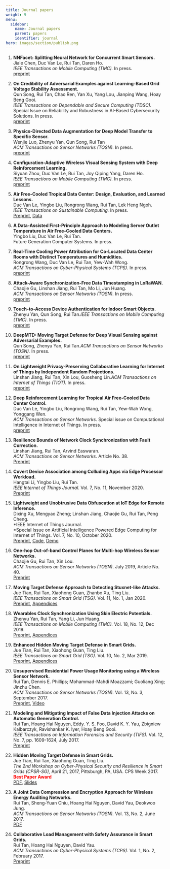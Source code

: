 ```yaml
---
title: Journal papers
weight: 9
menu:
  sidebar:
    name: Journal papers 
    parent: papers
    identifier: journal
hero: images/section/publish.png
---
```

1. **NNFacet: Splitting Neural Network for Concurrent Smart Sensors.**    
Jiale Chen, Duc Van Le, Rui Tan, Daren Ho.    
*IEEE Transactions on Mobile Computing (TMC).* In press.    
[preprint](https://tanrui.github.io/pub/NNFacet.pdf)    

2. **On Credibility of Adversarial Examples against Learning-Based Grid Voltage Stability Assessment.**    
Qun Song, Rui Tan, Chao Ren, Yan Xu, Yang Lou, Jianping Wang, Hoay Beng Gooi.    
*IEEE Transactions on Dependable and Secure Computing (TDSC).* Special Issue on Reliability and Robustness in AI-Based Cybersecurity Solutions. In press.    
[preprint](https://tanrui.github.io/pub/Assess-TDSC.pdf)    

3. **Physics-Directed Data Augmentation for Deep Model Transfer to Specific Sensor.**    
Wenjie Luo, Zhenyu Yan, Qun Song, Rui Tan    
*ACM Transactions on Sensor Networks (TOSN).* In press.    
[preprint](https://tanrui.github.io/pub/PhyAug-TOSN.pdf)
4. **Configuration-Adaptive Wireless Visual Sensing System with Deep Reinforcement Learning.**    
Siyuan Zhou, Duc Van Le, Rui Tan, Joy Qiping Yang, Daren Ho.    
*IEEE Transactions on Mobile Computing (TMC).* In press.    
[preprint](https://tanrui.github.io/pub/EFCam-TMC.pdf)
5. **Air Free-Cooled Tropical Data Center: Design, Evaluation, and Learned Lessons.**    
Duc Van Le, Yingbo Liu, Rongrong Wang, Rui Tan, Lek Heng Ngoh.    
*IEEE Transactions on Sustainable Computing.* In press.     
[Preprint](https://tanrui.github.io/pub/TDC-TSUSC.pdf), [Data](https://researchdata.ntu.edu.sg/dataset.xhtml?persistentId=doi:10.21979/N9/R1KU6R)    

6. **A Data-Assisted First-Principle Approach to Modeling Server Outlet Temperature in Air Free-Cooled Data Centers.**    
Yingbo Liu, Duc Van Le, Rui Tan.    
Future Generation Computer Systems. In press.    

7. **Real-Time Cooling Power Attribution for Co-Located Data Center Rooms with Distinct Temperatures and Humidities.**    
Rongrong Wang, Duc Van Le, Rui Tan, Yew-Wah Wong.    
*ACM Transactions on Cyber-Physical Systems (TCPS).* In press.    
[preprint](https://tanrui.github.io/pub/attribution-TCPS.pdf)
8. **Attack-Aware Synchronization-Free Data Timestamping in LoRaWAN.**    
Chaojie Gu, Linshan Jiang, Rui Tan, Mo Li, Jun Huang.   
*ACM Transactions on Sensor Networks (TOSN).* In press.    
[preprint](https://tanrui.github.io/pub/LoRaTS-TOSN.pdf)   

9. **Touch-to-Access Device Authentication for Indoor Smart Objects.**    
Zhenyu Yan, Qun Song, Rui Tan.*IEEE Transactions on Mobile Computing (TMC).* In press.    
[preprint](https://tanrui.github.io/pub/TouchAuth-TMC.pdf)    

10. **DeepMTD: Moving Target Defense for Deep Visual Sensing against Adversarial Examples.**    
Qun Song, Zhenyu Yan, Rui Tan.*ACM Transactions on Sensor Networks (TOSN).* In press.    
[preprint](https://tanrui.github.io/pub/DeepMTD-TOSN.pdf)    

11. **On Lightweight Privacy-Preserving Collaborative Learning for Internet of Things by Independent Random Projections.**    
Linshan Jiang, Rui Tan, Xin Lou, Guosheng Lin.*ACM Transactions on Internet of Things (TIOT).* In press.    
[preprint](https://arxiv.org/pdf/2012.07626.pdf)    

12. **Deep Reinforcement Learning for Tropical Air Free-Cooled Data Center Control.**    
Duc Van Le, Yingbo Liu, Rongrong Wang, Rui Tan, Yew-Wah Wong, Yonggang Wen.    
*ACM Transactions on Sensor Networks*. Special issue on Computational Intelligence in Internet of Things. In press.    
[preprint](https://arxiv.org/pdf/2012.06834.pdf)    

13. **Resilience Bounds of Network Clock Synchronization with Fault Correction.**    
Linshan Jiang, Rui Tan, Arvind Easwaran.    
*ACM Transactions on Sensor Networks*. Article No. 38.    
[Preprint](https://personal.ntu.edu.sg/tanrui/pub/ncs-bounds.pdf)    

14. **Covert Device Association among Colluding Apps via Edge Processor Workload.**    
Hangtai Li, Yingbo Liu, Rui Tan.    
*IEEE Internet of Things Journal*. Vol. 7, No. 11, November 2020.    
[Preprint](https://tanrui.github.io/pub/IoTJ-covert.pdf)    

15. **Lightweight and Unobtrusive Data Obfuscation at IoT Edge for Remote Inference.**    
Dixing Xu, Mengyao Zheng; Linshan Jiang, Chaojie Gu, Rui Tan, Peng Cheng.    
*IEEE Internet of Things Journal.    
*Special Issue on Artificial Intelligence Powered Edge Computing for Internet of Things. Vol. 7, No. 10, October 2020.    
[Preprint](https://arxiv.org/pdf/1912.09859.pdf), [Code](https://github.com/ntu-aiot/ObfNet), [Demo](https://github.com/ntu-aiot/ObfNet-showcase)    

16. **One-hop Out-of-band Control Planes for Multi-hop Wireless Sensor Networks.**    
Chaojie Gu, Rui Tan, Xin Lou.    
*ACM Transactions on Sensor Networks (TOSN)*. July 2019, Article No. 40.    
[Preprint](https://personal.ntu.edu.sg/tanrui/pub/LoRaCP-TOSN.pdf)    

17. **Moving Target Defense Approach to Detecting Stuxnet-like Attacks.**    
Jue Tian, Rui Tan, Xiaohong Guan, Zhanbo Xu, Ting Liu.    
*IEEE Transactions on Smart Grid (TSG)*. Vol. 11, No. 1, Jan 2020.    
[Preprint](https://personal.ntu.edu.sg/tanrui/pub/MTD-SL.PDF), [Appendices](https://personal.ntu.edu.sg/tanrui/pub/MTD-SL-appendix.pdf)    

18. **Wearables Clock Synchronization Using Skin Electric Potentials.**    
Zhenyu Yan, Rui Tan, Yang Li, Jun Huang.    
*IEEE Transactions on Mobile Computing (TMC).* Vol. 18, No. 12, Dec 2019.    
[Preprint](https://personal.ntu.edu.sg/tanrui/pub/touchsync-TMC.pdf), [Appendices](https://personal.ntu.edu.sg/tanrui/pub/touchsync-TMC-sup.pdf)    

19. **Enhanced Hidden Moving Target Defense in Smart Grids.**    
Jue Tian, Rui Tan, Xiaohong Guan, Ting Liu.    
*IEEE Transactions on Smart Grid (TSG).* Vol. 10, No. 2, Mar 2019.    
[Preprint](https://personal.ntu.edu.sg/tanrui/pub/MTD-TSG.pdf), [Appendices](https://personal.ntu.edu.sg/tanrui/pub/MTDSupplementary.pdf)    

20. **Unsupervised Residential Power Usage Monitoring using a Wireless Sensor Network.**    
Rui Tan, Dennis E. Phillips; Mohammad-Mahdi Moazzami; Guoliang Xing; Jinzhu Chen.    
*ACM Transactions on Sensor Networks (TOSN).* Vol. 13, No. 3, September 2017.    
[Preprint](https://personal.ntu.edu.sg/tanrui/pub/power-TOSN.pdf), [Video](https://youtu.be/4sSZaaV0Kv4)    

21. **Modeling and Mitigating Impact of False Data Injection Attacks on Automatic Generation Control.**    
Rui Tan, Hoang Hai Nguyen, Eddy. Y. S. Foo, David K. Y. Yau, Zbigniew Kalbarczyk, Ravishankar K. Iyer, Hoay Beng Gooi.    
*IEEE Transactions on Information Forensics and Security (TIFS).* Vol. 12, No. 7, pp. 1609-1624, July 2017.    
[Preprint](https://personal.ntu.edu.sg/tanrui/pub/AGC-TIFS.pdf)    

22. **Hidden Moving Target Defense in Smart Grids.**    
Jue Tian, Rui Tan, Xiaohong Guan, Ting Liu.    
*The 2nd Workshop on Cyber-Physical Security and Resilience in Smart Grids (CPSR-SG),* April 21, 2017, Pittsburgh, PA, USA. CPS Week 2017.   **<font color=red>Best Paper Award </font>**    
[PDF](https://personal.ntu.edu.sg/tanrui/pub/MTD-CPSR.pdf), [Slides](https://personal.ntu.edu.sg/tanrui/pub/MTD.pptx)    

23. **A Joint Data Compression and Encryption Approach for Wireless Energy Auditing Networks.**    
Rui Tan, Sheng-Yuan Chiu, Hoang Hai Nguyen, David Yau, Deokwoo Jung.    
*ACM Transactions on Sensor Networks (TOSN).* Vol. 13, No. 2, June 2017.    
[PDF](https://personal.ntu.edu.sg/tanrui/pub/safety-TCPS.pdf)    

24. **Collaborative Load Management with Safety Assurance in Smart Grids.**    
Rui Tan, Hoang Hai Nguyen, David Yau.    
*ACM Transactions on Cyber-Physical Systems (TCPS).* Vol. 1, No. 2, February 2017.    
[Preprint](https://personal.ntu.edu.sg/tanrui/pub/safety-TCPS.pdf)
